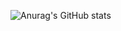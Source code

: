 ![Anurag's GitHub stats](https://github-readme-stats.vercel.app/api?username=Delsonfurtado&show_icons=true&theme=radical)
